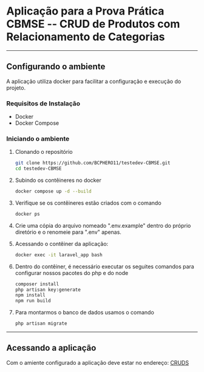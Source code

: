 # Aplicação para a Prova Prática CBMSE -- CRUD de Produtos com Relacionamento de Categorias

---

## Configurando o ambiente
A aplicação utiliza docker para facilitar a configuração e execução do projeto.

### Requisitos de Instalação
 - Docker
 - Docker Compose

### Iniciando o ambiente
1. Clonando o repositório
    ```bash
    git clone https://github.com/BCPHERO11/testedev-CBMSE.git
    cd testedev-CBMSE
    ```

2. Subindo os contêineres no docker
    ```bash
    docker compose up -d --build
    ```

3. Verifique se os contêineres estão criados com o comando
    ```bash
    docker ps
    ```

4. Crie uma cópia do arquivo nomeado ".env.example" dentro do próprio diretório e o renomeie para ".env" apenas.

5. Acessando o contêiner da aplicação:
    ```bash
    docker exec -it laravel_app bash 
    ```

6. Dentro do contêiner, é necessário executar os seguites comandos para configurar nossos pacotes do php e do node
    ```bash
    composer install
    php artisan key:generate
    npm install
    npm run build
    ```
    
7. Para montarmos o banco de dados usamos o comando
    ```bash
    php artisan migrate
    ```

---

## Acessando a aplicação
Com o amiente configurado a aplicação deve estar no endereço: [CRUDS](http://localhost:8078/home)